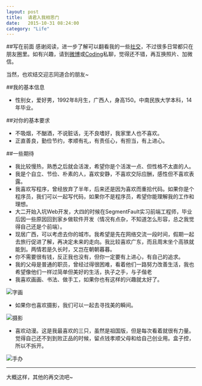 ```yaml
---
layout: post
title:  请君入我相思门
date:   2015-10-31 08:24:00
category: "Life"
---
```


##写在前面
感谢阅读，进一步了解可以翻看我的一些[社交][1]，不过很多日常都只在朋友圈里。如有兴趣，请到[微博][2]或[Coding][3]私聊，觉得还不错，再互换照片、加微信。

当然，也欢结交迎志同道合的朋友~

<!--more-->

##我的基本信息

- 性别女，爱好男，1992年8月生，广西人，身高150。中南民族大学本科，14年毕业。

##对你的基本要求

- 不吸烟，不酗酒，不说脏话，无不良嗜好，我家里人也不喜欢。
- 正直善良，勤俭节约，孝顺有礼，有责任心，有担当，有上进心。

##一些期待

- 我比较慢热，熟悉之后就会活泼，希望你是个活泼一点、但性格不太直的人。
- 我是个自立、节俭、朴素的人，喜欢安静，不喜欢交际应酬，感性但不喜欢表露。
- 我喜欢写程序，曾经放弃了半年，后来还是因为喜欢而重拾代码。如果你是个程序员，我们可以一起写代码，如果你不是程序员，希望你能理解我的工作和理想。
- 大二开始入坑Web开发，大四的时候在SegmentFault实习前端工程师，毕业后因一些原因回到家乡做软件开发（情况有点杂，不知道怎么形容，总之我觉得自己还是个前端）。
- 现居广西，可以考虑去你的城市。我希望是先在网络交流一段时间，假期一起去旅行促进了解，再决定未来的走向。我比较喜欢广东，而且周末坐个高铁就能到。两情若是久长时，又岂在朝朝暮暮。
- 你不需要很有钱，反正我也没有，但你一定要有上进心，有自己的追求。
- 我的父母是普通的职员，曾经过得很困难，看着他们一路努力改善生活，我也希望像他们一样过简单但美好的生活，执子之手，与子偕老
- 我喜欢画画、书法、做手工，如果你也有这样的兴趣就太好了。

![字画][4]

- 如果你也喜欢摄影，我们可以一起去寻找美的瞬间。

![摄影][5]

- 喜欢动漫。这是我最喜欢的三只，虽然是祖国版，但是每次看着就很有力量。觉得自己还不到到败正品的时候，留点钱孝顺父母和给自己创业用。盒子控，所以不拆开。

![手办][6]

---

大概这样，其他的再交流吧~ 

  [1]: http://laker.me
  [2]: http://weibo.com/shaojianghu/
  [3]: https://coding.net/u/laker
  [4]: http://77g54f.com1.z0.glb.clouddn.com/QQ20151031204950.jpg
  [5]: http://77g54f.com1.z0.glb.clouddn.com/QQ20151031204932.jpg
  [6]: http://77g54f.com1.z0.glb.clouddn.com/QQ20151031205315.jpg